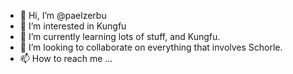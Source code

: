 - 👋 Hi, I’m @paelzerbu
- 👀 I’m interested in Kungfu
- 🌱 I’m currently learning lots of stuff, and Kungfu.
- 💞️ I’m looking to collaborate on everything that involves Schorle.
- 📫 How to reach me ...

<!---
paelzerbu/paelzerbu is a ✨ special ✨ repository because its `README.md` (this file) appears on your GitHub profile.
You can click the Preview link to take a look at your changes.
--->
